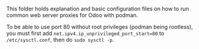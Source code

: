This folder holds explanation and basic configuration files
on how to run common web server proxies for Odoo
with podman.

To be able to use port 80 without root privileges (podman being rootless),
you must first add `net.ipv4.ip_unprivileged_port_start=80` to `/etc/sysctl.conf`,
then do `sudo sysctl -p`.
